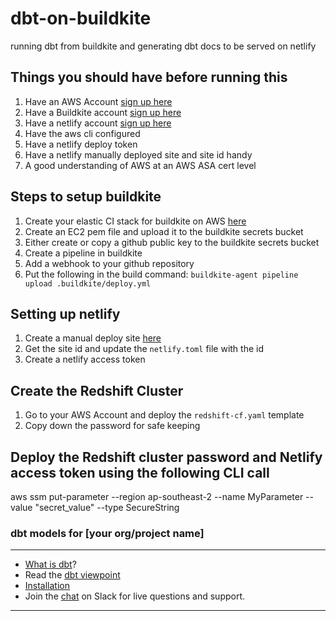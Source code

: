 # dbt-on-buildkite
running dbt from buildkite and generating dbt docs to be served on netlify

## Things you should have before running this
1. Have an AWS Account [sign up here](https://portal.aws.amazon.com/billing/signup#/start)
2. Have a Buildkite account [sign up here](https://buildkite.com/signup)
3. Have a netlify account [sign up here](https://app.netlify.com/signup)
4. Have the aws cli configured
5. Have a netlify deploy token
6. Have a netlify manually deployed site and site id handy
7. A good understanding of AWS at an AWS ASA cert level


## Steps to setup buildkite
1. Create your elastic CI stack for buildkite on AWS [here](https://buildkite.com/docs/tutorials/elastic-ci-stack-aws)
2. Create an EC2 pem file and upload it to the buildkite secrets bucket
3. Either create or copy a github public key to the buildkite secrets bucket
4. Create a pipeline in buildkite
5. Add a webhook to your github repository
6. Put the following in the build command: `buildkite-agent pipeline upload .buildkite/deploy.yml`

## Setting up netlify
1. Create a manual deploy site [here](https://www.netlify.com/docs/manual-deploys/)
2. Get the site id and update the `netlify.toml` file with the id
3. Create a netlify access token

## Create the Redshift Cluster
1. Go to your AWS Account and deploy the `redshift-cf.yaml` template
2. Copy down the password for safe keeping


## Deploy the Redshift cluster password and Netlify access token using the following CLI call
aws ssm put-parameter --region ap-southeast-2 --name MyParameter --value "secret_value" --type SecureString



### dbt models for [your org/project name]

---
- [What is dbt](https://dbt.readme.io/docs/overview)?
- Read the [dbt viewpoint](https://dbt.readme.io/docs/viewpoint)
- [Installation](https://dbt.readme.io/docs/installation)
- Join the [chat](http://ac-slackin.herokuapp.com/) on Slack for live questions and support.

---
